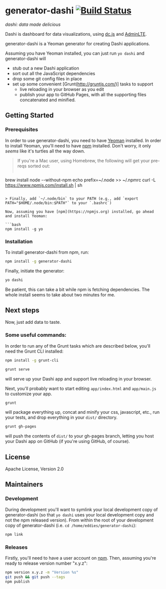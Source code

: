 # generator-dashi [![Build Status](https://secure.travis-ci.org/eddies/generator-dashi.png?branch=master)](https://travis-ci.org/eddies/generator-dashi)

*dashi: data made delicious*

Dashi is dashboard for data visualizations, using [dc.js](https://dc-js.github.io/dc.js/) and [AdminLTE](https://github.com/almasaeed2010/AdminLTE).

generator-dashi is a Yeoman generator for creating Dashi applications. 

Assuming you have Yeoman installed, you can just run `yo dashi` and
generator-dashi will 

* stub out a new Dashi application
* sort out all the JavaScript dependencies
* drop some git config files in place 
* set up some convenient [Grunt(http://gruntjs.com/)] tasks to support 
  * live reloading in your browser as you edit 
  * publish your app to GitHub Pages, with all the supporting files concatenated and minified.

## Getting Started

### Prerequisites
In order to use generator-dashi, you need to have [Yeoman](http://yeoman.io) installed. In order to install Yeoman, you'll need to have [npm](https://npmjs.org) installed. Don't worry, it only *seems* like it's turtles all the way down.

> If you're a Mac user, using Homebrew, the following will get your pre-reqs sorted out:
> 
> ```bash
brew install node --without-npm
echo prefix=~/.node >> ~/.npmrc
curl -L https://www.npmjs.com/install.sh | sh
```

> Finally, add `~/.node/bin` to your PATH (e.g., add `export PATH="$HOME/.node/bin:$PATH"` to your `.bashrc`)

Now, assuming you have [npm](https://npmjs.org) installed, go ahead and install Yeoman:

```bash
npm install -g yo
```

### Installation
To install generator-dashi from npm, run:

```bash
npm install -g generator-dashi
```

Finally, initiate the generator:

```bash
yo dashi
```

Be patient, this can take a bit while npm is fetching dependencies. The whole install 
seems to take about two minutes for me.

## Next steps
Now, just add data to taste.

### Some useful commands:
In order to run any of the Grunt tasks which are described below, you'll need the Grunt CLI installed:

```bash
npm install -g grunt-cli
```

```bash
grunt serve
```

will serve up your Dashi app and support live reloading in your browser. 

Next, you'll probably want to start editing `app/index.html` and `app/main.js` 
to customize your app.

```bash
grunt
```

will package everything up, concat and minify your css, javascript, etc., run your tests, and 
drop everything in your `dist/` directory. 

```bash
grunt gh-pages
```

will push the contents of `dist/` to your gh-pages branch, letting you host your
Dashi app on GitHub (if you're using GitHub, of course).

## License
Apache License, Version 2.0

## Maintainers
### Development
During development you'll want to symlink your local development copy of 
generator-dashi (so that `yo dashi` uses your local development copy and not
the npm released version). From within the root of your development copy of
generator-dashi (i.e. `cd /home/eddies/generator-dashi`):

```bash
npm link
```
### Releases
Firstly, you'll need to have a user account on [npm](https://npmjs.org). Then, 
assuming you're ready to release version number "x.y.z":

```bash
npm version x.y.z -m "Version %s"
git push && git push --tags
npm publish
```